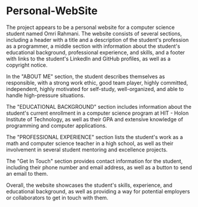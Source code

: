 # Personal-WebSite
The project appears to be a personal website for a computer science student named Omri Rahmani. The website consists of several sections, including a header with a title and a description of the student's profession as a programmer, a middle section with information about the student's educational background, professional experience, and skills, and a footer with links to the student's LinkedIn and GitHub profiles, as well as a copyright notice.

In the "ABOUT ME" section, the student describes themselves as responsible, with a strong work ethic, good team player, highly committed, independent, highly motivated for self-study, well-organized, and able to handle high-pressure situations.

The "EDUCATIONAL BACKGROUND" section includes information about the student's current enrollment in a computer science program at HIT - Holon Institute of Technology, as well as their GPA and extensive knowledge of programming and computer applications.

The "PROFESSIONAL EXPERIENCE" section lists the student's work as a math and computer science teacher in a high school, as well as their involvement in several student mentoring and excellence projects.

The "Get In Touch" section provides contact information for the student, including their phone number and email address, as well as a button to send an email to them.

Overall, the website showcases the student's skills, experience, and educational background, as well as providing a way for potential employers or collaborators to get in touch with them.

